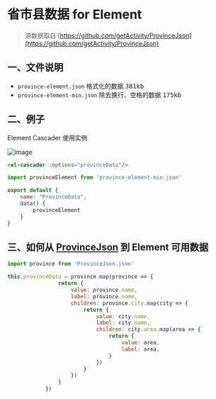 # 省市县数据 for Element

> 源数据取自 [https://github.com/getActivity/ProvinceJson](https://github.com/getActivity/ProvinceJson)



## 一、文件说明

- `province-element.json` 格式化的数据 <kbd>381kb</kbd>
- `province-element-min.json`  除去换行、空格的数据 <kbd>175kb</kbd>

## 二、例子
Element Cascader 使用实例

![image](https://user-images.githubusercontent.com/12215982/190945900-003065bd-0674-4506-b757-373bdce6f4d3.png)

```html
<el-cascader :options="provinceData"/>
```

```js
import provinceElement from 'province-element-min.json'

export default {
    name: "ProvinceData",
    data() {
        provinceElement
    }
}
```

## 三、如何从 [ProvinceJson](https://github.com/getActivity/ProvinceJson) 到 Element 可用数据

```js
import province from 'ProvinceJson.json'

this.provinceData = province.map(province => {
                return {
                    value: province.name,
                    label: province.name,
                    children: province.city.map(city => {
                        return {
                            value: city.name,
                            label: city.name,
                            children: city.area.map(area => {
                                return {
                                    value: area,
                                    label: area,
                                }
                            })
                        }
                    })
                }
            })

```
